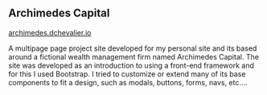 ## Archimedes Capital

[archimedes.dchevalier.io](https://archimedes.dchevalier.io)

A multipage page project site developed for my personal site and its based around a fictional wealth management firm named Archimedes Capital. The site was developed as an introduction to using a front-end framework and for this I used Bootstrap. I tried to customize or extend many of its base components to fit a design, such as modals, buttons, forms, navs, etc....